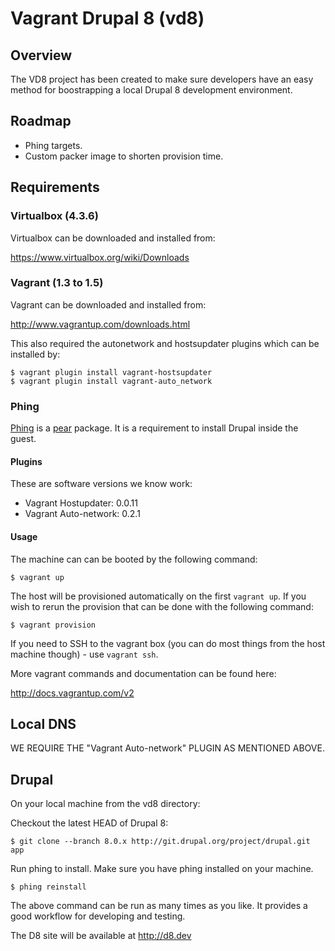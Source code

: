 Vagrant Drupal 8 (vd8)
======================

## Overview

The VD8 project has been created to make sure developers have an easy method for boostrapping a local Drupal 8 development environment.

## Roadmap

* Phing targets.
* Custom packer image to shorten provision time.

## Requirements

### Virtualbox (4.3.6)

Virtualbox can be downloaded and installed from:

https://www.virtualbox.org/wiki/Downloads

### Vagrant (1.3 to 1.5)

Vagrant can be downloaded and installed from:

http://www.vagrantup.com/downloads.html

This also required the autonetwork and hostsupdater plugins which can be installed by:

```
$ vagrant plugin install vagrant-hostsupdater
$ vagrant plugin install vagrant-auto_network
```

### Phing

[Phing](http://pear.phing.info/) is a [pear](http://pear.php.net/) package. It is a requirement to install Drupal inside the guest.


#### Plugins

These are software versions we know work:

* Vagrant Hostupdater: 0.0.11
* Vagrant Auto-network: 0.2.1

#### Usage

The machine can can be booted by the following command:

```
$ vagrant up
```

The host will be provisioned automatically on the first `vagrant up`. If you
wish to rerun the provision that can be done with the following command:

```
$ vagrant provision
```

If you need to SSH to the vagrant box (you can do most things from the host
machine though) - use `vagrant ssh`.

More vagrant commands and documentation can be found here:

http://docs.vagrantup.com/v2

## Local DNS

WE REQUIRE THE "Vagrant Auto-network" PLUGIN AS MENTIONED ABOVE.

## Drupal

On your local machine from the vd8 directory:

Checkout the latest HEAD of Drupal 8:

```
$ git clone --branch 8.0.x http://git.drupal.org/project/drupal.git app
```

Run phing to install. Make sure you have phing installed on your machine.

```
$ phing reinstall
```

The above command can be run as many times as you like. It provides a good
workflow for developing and testing.

The D8 site will be available at http://d8.dev
